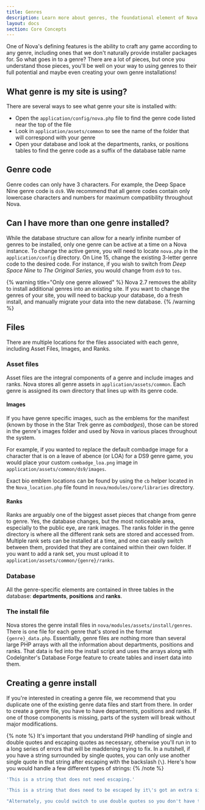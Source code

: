 ```yaml
---
title: Genres
description: Learn more about genres, the foundational element of Nova's character management system.
layout: docs
section: Core Concepts
---
```


One of Nova's defining features is the ability to craft any game according to any genre, including ones that we don't naturally provide installer packages for. So what goes in to a genre? There are a lot of pieces, but once you understand those pieces, you'll be well on your way to using genres to their full potential and maybe even creating your own genre installations!

## What genre is my site is using?

There are several ways to see what genre your site is installed with:

- Open the `application/config/nova.php` file to find the genre code listed near the top of the file
- Look in `application/assets/common` to see the name of the folder that will correspond with your genre
- Open your database and look at the departments, ranks, or positions tables to find the genre code as a suffix of the database table name

## Genre code

Genre codes can only have 3 characters. For example, the Deep Space Nine genre code is `ds9`. We recommend that all genre codes contain only lowercase characters and numbers for maximum compatibility throughout Nova.

## Can I have more than one genre installed?

While the database structure can allow for a nearly infinite number of genres to be installed, only one genre can be active at a time on a Nova instance. To change the active genre, you will need to locate `nova.php` in the `application/config` directory. On Line 15, change the existing 3-letter genre code to the desired code. For instance, if you wish to switch from *Deep Space Nine* to *The Original Series*, you would change from `ds9` to `tos`.

{% warning title="Only one genre allowed" %}
Nova 2.7 removes the ability to install additional genres into an existing site. If you want to change the genres of your site, you will need to backup your database, do a fresh install, and manually migrate your data into the new database.
{% /warning %}

## Files

There are multiple locations for the files associated with each genre, including Asset Files, Images, and Ranks.

### Asset files

Asset files are the integral components of a genre and include images and ranks. Nova stores all genre assets in `application/assets/common`. Each genre is assigned its own directory that lines up with its genre code.

#### Images

If you have genre specific images, such as the emblems for the manifest (known by those in the Star Trek genre as *combadges*), those can be stored in the genre's images folder and used by Nova in various places throughout the system.

For example, if you wanted to replace the default combadge image for a character that is on a leave of abence (or LOA) for a DS9 genre game, you would place your custom `combadge_loa.png` image in `application/assets/common/ds9/images`.

Exact bio emblem locations can be found by using the `cb` helper located in the `Nova_location.php` file found in `nova/modules/core/libraries` directory.

#### Ranks

Ranks are arguably one of the biggest asset pieces that change from genre to genre. Yes, the database changes, but the most noticeable area, especially to the public eye, are rank images. The ranks folder in the genre directory is where all the different rank sets are stored and accessed from. Multiple rank sets can be installed at a time, and one can easily switch between them, provided that they are contained within their own folder. If you want to add a rank set, you must upload it to `application/assets/common/{genre}/ranks`.

### Database

All the genre-specific elements are contained in three tables in the database: **departments**, **positions** and **ranks**.

### The install file

Nova stores the genre install files in `nova/modules/assets/install/genres`. There is one file for each genre that's stored in the format `{genre}_data.php`. Essentially, genre files are nothing more than several large PHP arrays with all the information about departments, positions and ranks. That data is fed into the install script and uses the arrays along with CodeIgniter's Database Forge feature to create tables and insert data into them.

## Creating a genre install

If you're interested in creating a genre file, we recommend that you duplicate one of the existing genre data files and start from there. In order to create a genre file, you have to have departments, positions and ranks. If one of those components is missing, parts of the system will break without major modifications.

{% note %}
It's important that you understand PHP handling of single and double quotes and escaping quotes as necessary, otherwise you'll run in to a long series of errors that will be maddening trying to fix. In a nutshell, if you have a string surrounded by single quotes, you can only use another single quote in that string after escaping with the backslash (`\`). Here's how you would handle a few different types of strings:
{% /note %}

```php
'This is a string that does not need escaping.'

'This is a string that does need to be escaped by it\'s got an extra single quote in it.'

"Alternately, you could switch to use double quotes so you don't have to escape any single quotes."
```
